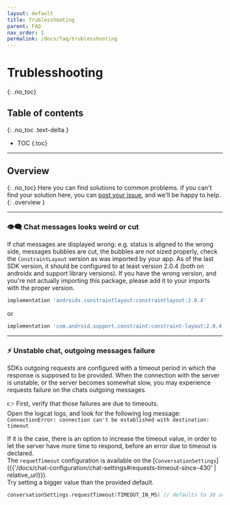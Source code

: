 ```yaml
---
layout: default
title: Trublesshooting 
parent: FAQ
nav_order: 1
permalink: /docs/faq/trublesshooting
---
```


# Trublesshooting
{: .no_toc}

## Table of contents
{: .no_toc .text-delta }

- TOC
{:toc}

---

## Overview
{: .no_toc}
Here you can find solutions to common problems.
if you can't find your solution here, you can [post your issue](), and we'll be happy to help.
{: .overview }

---

### 👁️‍🗨️ Chat messages looks weird or cut

If chat messages are displayed wrong: e.g. status is aligned to the wrong side, messages bubbles are cut, the bubbles are not sized properly,  check the `ConstraintLayout` version as was imported by your app. As of the last SDK version, it should be configured to at least version 2.0.4 (both on androidx and support library versions).
If you have the wrong version, and you're not actually importing this package, please add it to your imports with the proper version.
```gradle
implementation 'androidx.constraintlayout:constraintlayout:2.0.4'
```
or
```gradle
implementation 'com.android.support.constraint:constraint-layout:2.0.4'
```

---

### ⚡ Unstable chat, outgoing messages failure 
SDKs outgoing requests are configured with a timeout period in which the response is supposed to be provided.
When the connection with the server is unstable, or the server becomes somewhat slow, you may experience requests failure on the chats outgoing messages.   

👉 First, verify that those failures are due to timeouts.   
Open the logcat logs, and look for the following log message:   
`ConnectionError: connection can't be established with destination: timeout`

If it is the case, there is an option to increase the timeout value, in order to let the server have more time to respond, before an error due to timeout is declared.   
The `requetTimeout` configuration is available on the [`ConversationSettings`]({{'/docs/chat-configuration/chat-settings#requests-timeout-since-430' | relative_url}}).   
Try setting a bigger value than the provided default.

```kotlin
conversationSettings.requestTimeout(TIMEOUT_IN_MS) // defaults to 30 sec.
```

